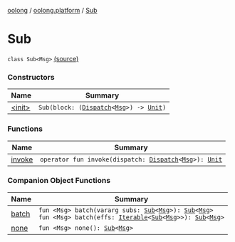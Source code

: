 [oolong](../../index.md) / [oolong.platform](../index.md) / [Sub](./index.md)

# Sub

`class Sub<Msg>` [(source)](https://github.com/pardom/oolong/tree/master/oolong/src/main/kotlin/oolong/platform/Sub.kt#L5)

### Constructors

| Name | Summary |
|---|---|
| [&lt;init&gt;](-init-.md) | `Sub(block: (`[`Dispatch`](../../oolong/-dispatch.md)`<`[`Msg`](index.md#Msg)`>) -> `[`Unit`](https://kotlinlang.org/api/latest/jvm/stdlib/kotlin/-unit/index.html)`)` |

### Functions

| Name | Summary |
|---|---|
| [invoke](invoke.md) | `operator fun invoke(dispatch: `[`Dispatch`](../../oolong/-dispatch.md)`<`[`Msg`](index.md#Msg)`>): `[`Unit`](https://kotlinlang.org/api/latest/jvm/stdlib/kotlin/-unit/index.html) |

### Companion Object Functions

| Name | Summary |
|---|---|
| [batch](batch.md) | `fun <Msg> batch(vararg subs: `[`Sub`](./index.md)`<`[`Msg`](batch.md#Msg)`>): `[`Sub`](./index.md)`<`[`Msg`](batch.md#Msg)`>`<br>`fun <Msg> batch(effs: `[`Iterable`](https://kotlinlang.org/api/latest/jvm/stdlib/kotlin.collections/-iterable/index.html)`<`[`Sub`](./index.md)`<`[`Msg`](batch.md#Msg)`>>): `[`Sub`](./index.md)`<`[`Msg`](batch.md#Msg)`>` |
| [none](none.md) | `fun <Msg> none(): `[`Sub`](./index.md)`<`[`Msg`](none.md#Msg)`>` |
